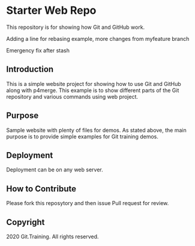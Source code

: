 # Starter Web Repo

This repository is for showing how Git and GitHub work.

Adding a line for rebasing example, more changes from myfeature branch

Emergency fix after stash

## Introduction

This is a simple website project for showing how to use Git and GitHub along with p4merge.
This example is to show different parts of the Git repository and various commands using web project.

## Purpose

Sample website with plenty of files for demos. 
As stated above, the main purpose is to provide simple examples for Git training demos. 

## Deployment

Deployment can be on any web server.

## How to Contribute
Please fork this reposytory and then issue Pull request for review.

## Copyright

2020 Git.Training. All rights reserved.